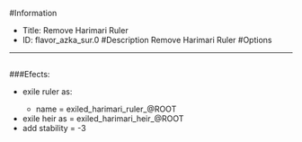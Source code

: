 #Information
 - Title: Remove Harimari Ruler
 - ID: flavor_azka_sur.0
#Description
Remove Harimari Ruler
#Options

___
##

###Efects:<ul><li>exile ruler as:</li><ul><li>name = exiled_harimari_ruler_@ROOT</li></ul><li>exile heir as = exiled_harimari_heir_@ROOT</li><li>add stability = -3</li></ul>
